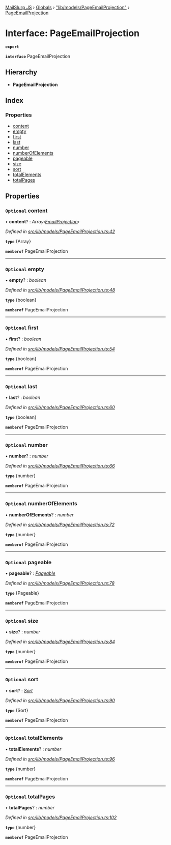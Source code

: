[MailSlurp JS](../README.md) › [Globals](../globals.md) › ["lib/models/PageEmailProjection"](../modules/_lib_models_pageemailprojection_.md) › [PageEmailProjection](_lib_models_pageemailprojection_.pageemailprojection.md)

# Interface: PageEmailProjection

**`export`** 

**`interface`** PageEmailProjection

## Hierarchy

* **PageEmailProjection**

## Index

### Properties

* [content](_lib_models_pageemailprojection_.pageemailprojection.md#optional-content)
* [empty](_lib_models_pageemailprojection_.pageemailprojection.md#optional-empty)
* [first](_lib_models_pageemailprojection_.pageemailprojection.md#optional-first)
* [last](_lib_models_pageemailprojection_.pageemailprojection.md#optional-last)
* [number](_lib_models_pageemailprojection_.pageemailprojection.md#optional-number)
* [numberOfElements](_lib_models_pageemailprojection_.pageemailprojection.md#optional-numberofelements)
* [pageable](_lib_models_pageemailprojection_.pageemailprojection.md#optional-pageable)
* [size](_lib_models_pageemailprojection_.pageemailprojection.md#optional-size)
* [sort](_lib_models_pageemailprojection_.pageemailprojection.md#optional-sort)
* [totalElements](_lib_models_pageemailprojection_.pageemailprojection.md#optional-totalelements)
* [totalPages](_lib_models_pageemailprojection_.pageemailprojection.md#optional-totalpages)

## Properties

### `Optional` content

• **content**? : *Array‹[EmailProjection](_lib_models_emailprojection_.emailprojection.md)›*

*Defined in [src/lib/models/PageEmailProjection.ts:42](https://github.com/mailslurp/mailslurp-client-ts-js/blob/fc9510a/src/lib/models/PageEmailProjection.ts#L42)*

**`type`** {Array<EmailProjection>}

**`memberof`** PageEmailProjection

___

### `Optional` empty

• **empty**? : *boolean*

*Defined in [src/lib/models/PageEmailProjection.ts:48](https://github.com/mailslurp/mailslurp-client-ts-js/blob/fc9510a/src/lib/models/PageEmailProjection.ts#L48)*

**`type`** {boolean}

**`memberof`** PageEmailProjection

___

### `Optional` first

• **first**? : *boolean*

*Defined in [src/lib/models/PageEmailProjection.ts:54](https://github.com/mailslurp/mailslurp-client-ts-js/blob/fc9510a/src/lib/models/PageEmailProjection.ts#L54)*

**`type`** {boolean}

**`memberof`** PageEmailProjection

___

### `Optional` last

• **last**? : *boolean*

*Defined in [src/lib/models/PageEmailProjection.ts:60](https://github.com/mailslurp/mailslurp-client-ts-js/blob/fc9510a/src/lib/models/PageEmailProjection.ts#L60)*

**`type`** {boolean}

**`memberof`** PageEmailProjection

___

### `Optional` number

• **number**? : *number*

*Defined in [src/lib/models/PageEmailProjection.ts:66](https://github.com/mailslurp/mailslurp-client-ts-js/blob/fc9510a/src/lib/models/PageEmailProjection.ts#L66)*

**`type`** {number}

**`memberof`** PageEmailProjection

___

### `Optional` numberOfElements

• **numberOfElements**? : *number*

*Defined in [src/lib/models/PageEmailProjection.ts:72](https://github.com/mailslurp/mailslurp-client-ts-js/blob/fc9510a/src/lib/models/PageEmailProjection.ts#L72)*

**`type`** {number}

**`memberof`** PageEmailProjection

___

### `Optional` pageable

• **pageable**? : *[Pageable](_lib_models_pageable_.pageable.md)*

*Defined in [src/lib/models/PageEmailProjection.ts:78](https://github.com/mailslurp/mailslurp-client-ts-js/blob/fc9510a/src/lib/models/PageEmailProjection.ts#L78)*

**`type`** {Pageable}

**`memberof`** PageEmailProjection

___

### `Optional` size

• **size**? : *number*

*Defined in [src/lib/models/PageEmailProjection.ts:84](https://github.com/mailslurp/mailslurp-client-ts-js/blob/fc9510a/src/lib/models/PageEmailProjection.ts#L84)*

**`type`** {number}

**`memberof`** PageEmailProjection

___

### `Optional` sort

• **sort**? : *[Sort](_lib_models_sort_.sort.md)*

*Defined in [src/lib/models/PageEmailProjection.ts:90](https://github.com/mailslurp/mailslurp-client-ts-js/blob/fc9510a/src/lib/models/PageEmailProjection.ts#L90)*

**`type`** {Sort}

**`memberof`** PageEmailProjection

___

### `Optional` totalElements

• **totalElements**? : *number*

*Defined in [src/lib/models/PageEmailProjection.ts:96](https://github.com/mailslurp/mailslurp-client-ts-js/blob/fc9510a/src/lib/models/PageEmailProjection.ts#L96)*

**`type`** {number}

**`memberof`** PageEmailProjection

___

### `Optional` totalPages

• **totalPages**? : *number*

*Defined in [src/lib/models/PageEmailProjection.ts:102](https://github.com/mailslurp/mailslurp-client-ts-js/blob/fc9510a/src/lib/models/PageEmailProjection.ts#L102)*

**`type`** {number}

**`memberof`** PageEmailProjection
